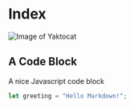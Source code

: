 # Index

![Image of Yaktocat](https://octodex.github.com/images/yaktocat.png)

## A Code Block

A nice Javascript code block

```javascript
let greeting = "Hello Markdown!";
```
